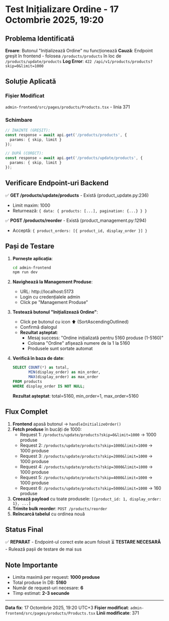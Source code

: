 # Test Inițializare Ordine - 17 Octombrie 2025, 19:20

## Problema Identificată

**Eroare**: Butonul "Inițializează Ordine" nu funcționează
**Cauză**: Endpoint greșit în frontend - folosea `/products/products` în loc de `/products/update/products`
**Log Error**: `422 /api/v1/products/products?skip=0&limit=1000`

## Soluție Aplicată

### Fișier Modificat
`admin-frontend/src/pages/products/Products.tsx` - linia 371

### Schimbare
```typescript
// ÎNAINTE (GREȘIT):
const response = await api.get('/products/products', { 
  params: { skip, limit } 
});

// DUPĂ (CORECT):
const response = await api.get('/products/update/products', { 
  params: { skip, limit } 
});
```

## Verificare Endpoint-uri Backend

✅ **GET /products/update/products** - Există (product_update.py:236)
- Limit maxim: 1000
- Returnează: `{ data: { products: [...], pagination: {...} } }`

✅ **POST /products/reorder** - Există (product_management.py:1294)
- Acceptă: `{ product_orders: [{ product_id, display_order }] }`

## Pași de Testare

1. **Pornește aplicația**:
   ```bash
   cd admin-frontend
   npm run dev
   ```

2. **Navighează la Management Produse**:
   - URL: http://localhost:5173
   - Login cu credențialele admin
   - Click pe "Management Produse"

3. **Testează butonul "Inițializează Ordine"**:
   - Click pe butonul cu icon ⬆️ (SortAscendingOutlined)
   - Confirmă dialogul
   - **Rezultat așteptat**: 
     - Mesaj success: "Ordine inițializată pentru 5160 produse (1-5160)"
     - Coloana "Ordine" afișează numere de la 1 la 5160
     - Produsele sunt sortate automat

4. **Verifică în baza de date**:
   ```sql
   SELECT COUNT(*) as total, 
          MIN(display_order) as min_order, 
          MAX(display_order) as max_order
   FROM products 
   WHERE display_order IS NOT NULL;
   ```
   **Rezultat așteptat**: total=5160, min_order=1, max_order=5160

## Flux Complet

1. **Frontend** apasă butonul → `handleInitializeOrder()`
2. **Fetch produse** în bucăți de 1000:
   - Request 1: `/products/update/products?skip=0&limit=1000` → 1000 produse
   - Request 2: `/products/update/products?skip=1000&limit=1000` → 1000 produse
   - Request 3: `/products/update/products?skip=2000&limit=1000` → 1000 produse
   - Request 4: `/products/update/products?skip=3000&limit=1000` → 1000 produse
   - Request 5: `/products/update/products?skip=4000&limit=1000` → 1000 produse
   - Request 6: `/products/update/products?skip=5000&limit=1000` → 160 produse
3. **Creează payload** cu toate produsele: `[{product_id: 1, display_order: 1}, ...]`
4. **Trimite bulk reorder**: `POST /products/reorder`
5. **Reîncarcă tabelul** cu ordinea nouă

## Status Final

✅ **REPARAT** - Endpoint-ul corect este acum folosit
⏳ **TESTARE NECESARĂ** - Rulează pașii de testare de mai sus

## Note Importante

- Limita maximă per request: **1000 produse**
- Total produse în DB: **5160**
- Număr de request-uri necesare: **6**
- Timp estimat: **2-3 secunde**

---

**Data fix**: 17 Octombrie 2025, 19:20 UTC+3
**Fișier modificat**: `admin-frontend/src/pages/products/Products.tsx`
**Linii modificate**: 371

